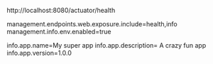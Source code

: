 http://localhost:8080/actuator/health


management.endpoints.web.exposure.include=health,info
management.info.env.enabled=true


info.app.name=My super app
info.app.description= A crazy  fun app
info.app.version=1.0.0  


